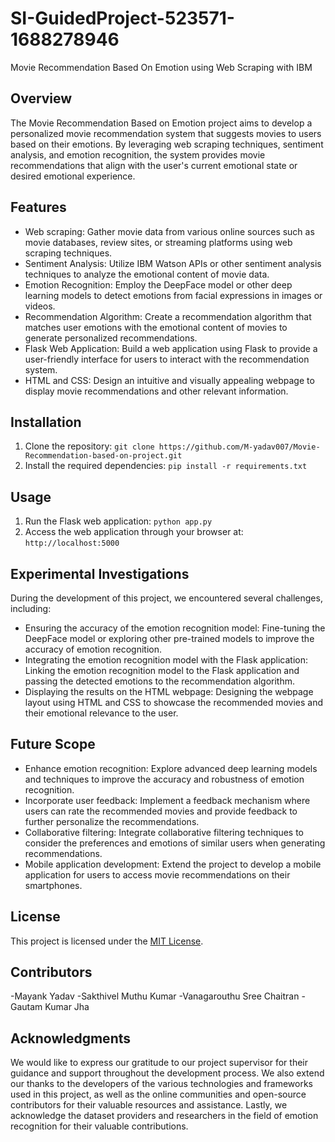 # SI-GuidedProject-523571-1688278946
Movie Recommendation Based On Emotion using Web Scraping with IBM


## Overview
The Movie Recommendation Based on Emotion project aims to develop a personalized movie recommendation system that suggests movies to users based on their emotions. By leveraging web scraping techniques, sentiment analysis, and emotion recognition, the system provides movie recommendations that align with the user's current emotional state or desired emotional experience.

## Features
- Web scraping: Gather movie data from various online sources such as movie databases, review sites, or streaming platforms using web scraping techniques.
- Sentiment Analysis: Utilize IBM Watson APIs or other sentiment analysis techniques to analyze the emotional content of movie data.
- Emotion Recognition: Employ the DeepFace model or other deep learning models to detect emotions from facial expressions in images or videos.
- Recommendation Algorithm: Create a recommendation algorithm that matches user emotions with the emotional content of movies to generate personalized recommendations.
- Flask Web Application: Build a web application using Flask to provide a user-friendly interface for users to interact with the recommendation system.
- HTML and CSS: Design an intuitive and visually appealing webpage to display movie recommendations and other relevant information.

## Installation
1. Clone the repository: `git clone https://github.com/M-yadav007/Movie-Recommendation-based-on-project.git`
2. Install the required dependencies: `pip install -r requirements.txt`

## Usage
1. Run the Flask web application: `python app.py`
2. Access the web application through your browser at: `http://localhost:5000`

## Experimental Investigations
During the development of this project, we encountered several challenges, including:
- Ensuring the accuracy of the emotion recognition model: Fine-tuning the DeepFace model or exploring other pre-trained models to improve the accuracy of emotion recognition.
- Integrating the emotion recognition model with the Flask application: Linking the emotion recognition model to the Flask application and passing the detected emotions to the recommendation algorithm.
- Displaying the results on the HTML webpage: Designing the webpage layout using HTML and CSS to showcase the recommended movies and their emotional relevance to the user.

## Future Scope
- Enhance emotion recognition: Explore advanced deep learning models and techniques to improve the accuracy and robustness of emotion recognition.
- Incorporate user feedback: Implement a feedback mechanism where users can rate the recommended movies and provide feedback to further personalize the recommendations.
- Collaborative filtering: Integrate collaborative filtering techniques to consider the preferences and emotions of similar users when generating recommendations.
- Mobile application development: Extend the project to develop a mobile application for users to access movie recommendations on their smartphones.

## License
This project is licensed under the [MIT License](link_to_license_file).

## Contributors
-Mayank Yadav
-Sakthivel Muthu Kumar
-Vanagarouthu Sree Chaitran
-Gautam Kumar Jha


## Acknowledgments

We would like to express our gratitude to our project supervisor for their guidance and support throughout the development process. 
We also extend our thanks to the developers of the various technologies and frameworks used in this project, 
as well as the online communities and open-source contributors for their valuable resources and assistance. Lastly, 
we acknowledge the dataset providers and researchers in the field of emotion recognition for their valuable contributions.


